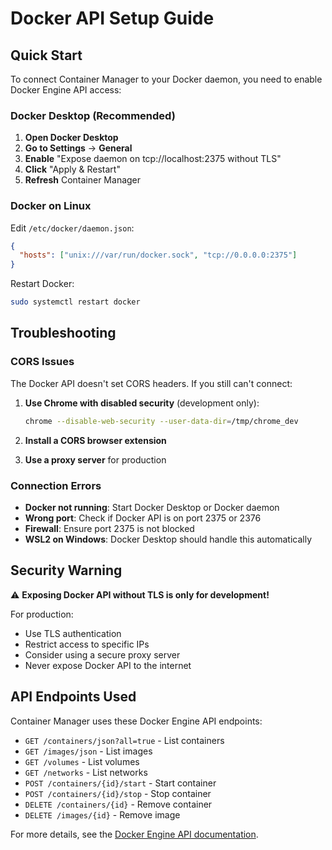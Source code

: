 # Docker API Setup Guide

## Quick Start

To connect Container Manager to your Docker daemon, you need to enable Docker Engine API access:

### Docker Desktop (Recommended)

1. **Open Docker Desktop**
2. **Go to Settings** → **General**  
3. **Enable** "Expose daemon on tcp://localhost:2375 without TLS"
4. **Click** "Apply & Restart"
5. **Refresh** Container Manager

### Docker on Linux

Edit `/etc/docker/daemon.json`:
```json
{
  "hosts": ["unix:///var/run/docker.sock", "tcp://0.0.0.0:2375"]
}
```

Restart Docker:
```bash
sudo systemctl restart docker
```

## Troubleshooting

### CORS Issues
The Docker API doesn't set CORS headers. If you still can't connect:

1. **Use Chrome with disabled security** (development only):
   ```bash
   chrome --disable-web-security --user-data-dir=/tmp/chrome_dev
   ```

2. **Install a CORS browser extension**

3. **Use a proxy server** for production

### Connection Errors

- **Docker not running**: Start Docker Desktop or Docker daemon
- **Wrong port**: Check if Docker API is on port 2375 or 2376
- **Firewall**: Ensure port 2375 is not blocked
- **WSL2 on Windows**: Docker Desktop should handle this automatically

## Security Warning

⚠️ **Exposing Docker API without TLS is only for development!**

For production:
- Use TLS authentication
- Restrict access to specific IPs  
- Consider using a secure proxy server
- Never expose Docker API to the internet

## API Endpoints Used

Container Manager uses these Docker Engine API endpoints:

- `GET /containers/json?all=true` - List containers
- `GET /images/json` - List images  
- `GET /volumes` - List volumes
- `GET /networks` - List networks
- `POST /containers/{id}/start` - Start container
- `POST /containers/{id}/stop` - Stop container
- `DELETE /containers/{id}` - Remove container
- `DELETE /images/{id}` - Remove image

For more details, see the [Docker Engine API documentation](https://docs.docker.com/engine/api/).
